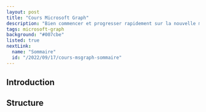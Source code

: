 ```yaml
---
layout: post
title: "Cours Microsoft Graph"
description: "Bien commencer et progresser rapidement sur la nouvelle méthode d'administration via PowerShell des services cloud Microsoft"
tags: microsoft-graph
background: "#007cbe"
listed: true
nextLink:
  name: "Sommaire"
  id: "/2022/09/17/cours-msgraph-sommaire"
---
```


## Introduction

## Structure
